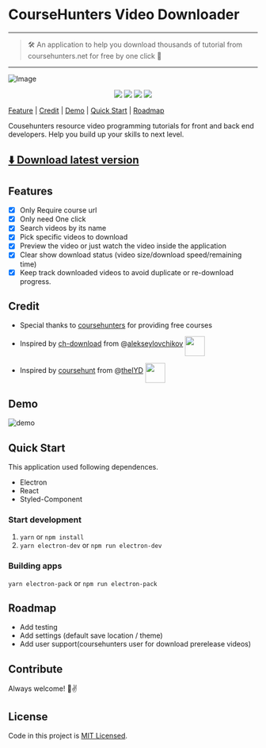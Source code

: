 # CourseHunters Video Downloader

---

> 🛠 An application to help you download thousands of tutorial from coursehunters.net for free by one click 💪

---

![Image](https://i.imgur.com/5nqdJy0.png)

<p align="center">
  <img src="https://img.shields.io/github/release/qiandongyq/coursehunters-video-downloader.svg" />
  <img src="https://img.shields.io/github/downloads/qiandongyq/coursehunters-video-downloader/total.svg" />
  <img src="https://img.shields.io/github/license/qiandongyq/coursehunters-video-downloader.svg" />
  <img src="https://img.shields.io/github/stars/qiandongyq/coursehunters-video-downloader.svg?style=social" />
</p>

[Feature](#Features) | [Credit](#Credit) | [Demo](#Demo) | [Quick Start](#Quick-Start) | [Roadmap](#Roadmap)

Cousehunters resource video programming tutorials for front and back end developers. Help you build up your skills to next level.

## [⬇️ Download latest version](https://github.com/qiandongyq/coursehunters-downloader/releases/latest)

## Features

- [x] Only Require course url
- [x] Only need One click
- [x] Search videos by its name
- [x] Pick specific videos to download
- [x] Preview the video or just watch the video inside the application
- [x] Clear show download status (video size/download speed/remaining time)
- [x] Keep track downloaded videos to avoid duplicate or re-download progress.

## Credit

- Special thanks to [coursehunters](https://coursehunters.net/) for providing free courses

- Inspired by [ch-download](https://github.com/alekseylovchikov/ch-download) from @[alekseylovchikov](https://github.com/alekseylovchikov) <img align="middle" width="40" height="40" src="https://avatars2.githubusercontent.com/u/2079591?s=400&v=4">

- Inspired by [coursehunt](https://github.com/theIYD/coursehunt) from @[theIYD](https://github.com/theIYD/coursehunt) <img align="middle" width="40" height="40" src="https://avatars3.githubusercontent.com/u/10477827?s=400&v=4">

## Demo

![demo](https://i.imgur.com/A2EHTvu.gif)

## Quick Start

This application used following dependences.

- Electron
- React
- Styled-Component

### Start development

1. `yarn` or `npm install`
2. `yarn electron-dev` or `npm run electron-dev`

### Building apps

`yarn electron-pack` or `npm run electron-pack`

## Roadmap

- Add testing
- Add settings (default save location / theme)
- Add user support(coursehunters user for download prerelease videos)

## Contribute

Always welcome! 🤘✌️

## License

Code in this project is [MIT Licensed](https://opensource.org/licenses/MIT).

